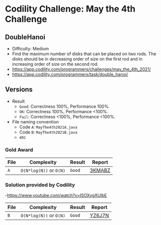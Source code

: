 # Codility Challenge: May the 4th Challenge

## DoubleHanoi

- Difficulty: Medium
- Find the maximum number of disks that can be placed on two rods. The disks should be in decreasing order of size on the first rod and in increasing order of size on the second rod.
- <https://app.codility.com/programmers/challenges/may_the_4th_2021/>
- <https://app.codility.com/programmers/task/double_hanoi/>

## Versions

- Result
  - `Good`: Correctness 100%, Performance 100%.
  - `OK`: Correctness 100%, Performance <100%.
  - `Fail`: Correctness <100%, Performance <100%.
- File naming convention
  - Code `A`: `MayThe4th2021A.java`
  - Code `B`: `MayThe4th2021B.java`
  - etc

### Gold Award

| File | Complexity              | Result | Report                                                                            |
| ---- | ----------------------- | ------ | --------------------------------------------------------------------------------- |
| `A`  | `O(N*log(N))` or `O(N)` | `Good` | [3KMABZ](https://app.codility.com/cert/view/cert3KMABZ-DFKT9B4U8M83H9HB/details/) |

### Solution provided by Codility

-<https://www.youtube.com/watch?v=ISOXvgXUlbE>

| File | Complexity              | Result | Report                                                              |
| ---- | ----------------------- | ------ | ------------------------------------------------------------------- |
| `B`  | `O(N*log(N))` or `O(N)` | `Good` | [YZ6J7N](https://app.codility.com/demo/results/trainingYZ6J7N-KCD/) |
